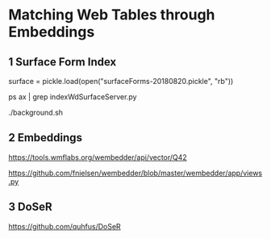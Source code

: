 # Matching Web Tables through Embeddings

## 1 Surface Form Index

surface = pickle.load(open("surfaceForms-20180820.pickle", "rb"))

ps ax | grep indexWdSurfaceServer.py

./background.sh

## 2 Embeddings

https://tools.wmflabs.org/wembedder/api/vector/Q42

https://github.com/fnielsen/wembedder/blob/master/wembedder/app/views.py

## 3 DoSeR

https://github.com/quhfus/DoSeR


